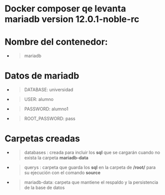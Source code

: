 

# Docker composer qe levanta mariadb version 12.0.1-noble-rc

# Nombre del contenedor:
* > mariadb
  
# Datos de mariadb
* >  DATABASE: universidad
* >  USER: alumno
* >  PASSWORD: alumno1
* >  ROOT_PASSWORD: pass

# Carpetas creadas
* > databases : creada para incluir los **sql** que se cargarán cuando no exista la carpeta **mariadb-data**
* > querys : carpeta que guarda los **sql** en la carpeta de **/root/** para su ejecución con el comando **source**
* > mariadb-data: carpeta que mantiene el respaldo y la persistencia de la base de datos 
  
